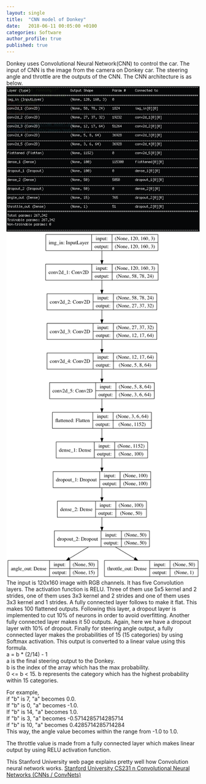 ```yaml
---
layout: single
title:  "CNN model of Donkey"
date:   2018-06-11 00:05:00 +0100
categories: Software
author_profile: true
published: true
---
```

Donkey uses Convolutional Neural Network(CNN) to control the car.
The input of CNN is the image from the camera on Donkey car. The steering angle and throttle are the outputs of the CNN.
The CNN architecture is as below.
![model](/assets/images/CNN_model.png)
![model_diagram](/assets/images/model.png)
The input is 120x160 image with RGB channels.
It has five Convolution layers. The activation function is RELU.
Three of them use 5x5 kernel and 2 strides, one of them uses 3x3 kernel and
2 strides and one of them uses 3x3 kernel and 1 strides.
A fully connected layer follows to make it flat. This makes 100 flattened outputs. Following this layer, a dropout layer is implemented to cut 10% of neurons in order to avoid overfitting.
Another fully connected layer makes it 50 outputs. Again, here we have a dropout layer with 10% of dropout.
Finally for steering angle output, a fully connected layer makes the probabilities of 15 (15 categories) by using Softmax activation. This output is converted to a linear value using this formula.  
    a = b * (2/14) - 1  
a is the final steering output to the Donkey.  
b is the index of the array which has the max probability.  
0 <= b < 15. b represents the category which has the highest probability within 15 categories.

For example,  
if "b" is 7,  "a" becomes 0.0.  
If "b" is 0,  "a" becomes -1.0.  
If "b" is 14, "a" becomes 1.0.  
If "b" is 3,  "a" becomes -0.5714285714285714  
if "b" is 10, "a" becomes 0.4285714285714284    
This way, the angle value becomes within the range from -1.0 to 1.0.  

The throttle value is made from a fully connected layer which makes linear output by using RELU activation function.

This Stanford University web page explains pretty well how Convolution neural network works. [Stanford University CS231 n Convolutional Neural Networks (CNNs / ConvNets)](http://cs231n.github.io/convolutional-networks/)
